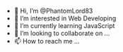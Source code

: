- 👋 Hi, I’m @PhantomLord83
- 👀 I’m interested in Web Developing
- 🌱 I’m currently learning JavaScript
- 💞️ I’m looking to collaborate on ...
- 📫 How to reach me ...

<!---
PhantomLord83/PhantomLord83 is a ✨ special ✨ repository because its `README.md` (this file) appears on your GitHub profile.
You can click the Preview link to take a look at your changes.
--->
